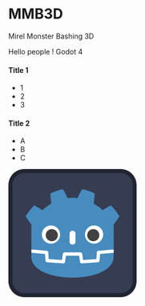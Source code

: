 # MMB3D

Mirel Monster Bashing 3D

Hello people !
Godot 4

#### Title 1

- 1
- 2
- 3

#### Title 2

- A
- B
- C

![Icon](icon.svg)
